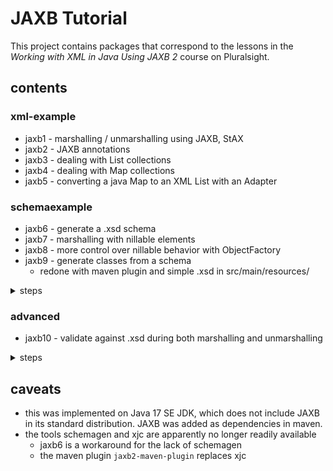 # JAXB Tutorial
This project contains packages that correspond to the lessons in the *Working with XML in Java Using JAXB 2* course on Pluralsight.

## contents
### xml-example
* jaxb1 - marshalling / unmarshalling using JAXB, StAX
* jaxb2 - JAXB annotations
* jaxb3 - dealing with List collections
* jaxb4 - dealing with Map collections
* jaxb5 - converting a java Map to an XML List with an Adapter

### schemaexample
* jaxb6 - generate a .xsd schema
* jaxb7 - marshalling with nillable elements
* jaxb8 - more control over nillable behavior with ObjectFactory
* jaxb9 - generate classes from a schema
  * redone with maven plugin and simple .xsd in src/main/resources/
<details>
<summary>steps</summary>
1. before writing the marshalling and unmarshalling java classes,
2. put the .xsd into the resources/demo9/
3. `mvn clean compile`
4. copy over the generated classes from the target/... directory, if needed
5. fix the base data type `PurchaseOrderType` to have a root element: `@XmlRootElement(name = "PurchaseOrder")`
6. write the marshalling and unmarshalling classes
7. marshalling -> generates a target XML file
8. unmarshalling -> populates java objects from the XML file and the generated classes
9. unmarshalling with validation -> uses the .xsd schema to validate the XML before unmarshalling
</details>

### advanced
* jaxb10 - validate against .xsd during both marshalling and unmarshalling
<details>
  <summary>steps</summary>
  * define .xsd in resources/demo10/
  * modify pom.xml to use this .xsd and place the generated classes in a advanced.jaxb10.domain package
  * copy generated classes in main/java/com/advanced/
  * fix the base data type `PurchaseOrderType` to have a root element: `@XmlRootElement(name = "PurchaseOrder")`
  * enter code for, build and run MarshallingExample
    * this creates a PurchaseOrder object and validates it against the schema
    * then, generates XML
  * enter code for, build and run UnmarshallingExample
    * like before, this reads in the XML and validates it against the schema
* jaxb11 - use Binder to maintain a DOM tree
  * unmarshal an XML document into a DOM tree
  * apply some changes to the DOM (e.g., add an element)
  * bind the modified DOM back to Java objects using the Binder
    * avoids the `@XmlRootElement` exception: no direct marshalling of the DOM element: We marshal the Java object (`PurchaseOrderType`), which doesn’t require `@XmlRootElement`.
    * also, the Binder is only used for DOM to Java object transformation
      * The Binder is applied in this scenario where the XML is being manipulated at the DOM level, and we then convert it to a Java object. This avoids marshalling a DOM element without a root.
</details>

## caveats
* this was implemented on Java 17 SE JDK, which does not include JAXB in its standard distribution. JAXB was added as dependencies in maven.
* the tools schemagen and xjc are apparently no longer readily available
  * jaxb6 is a workaround for the lack of schemagen
  * the maven plugin `jaxb2-maven-plugin` replaces xjc

